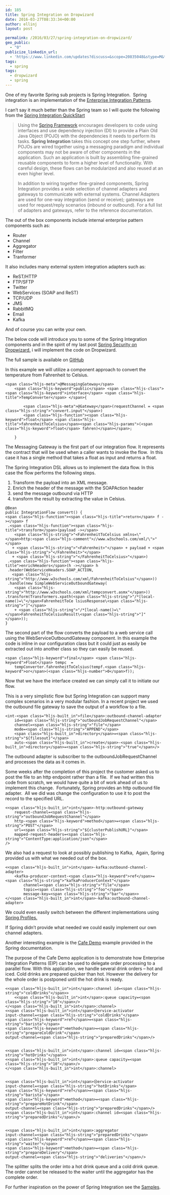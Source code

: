 ```yaml
---
id: 185
title: Spring Integration on Dropwizard
date: 2016-03-27T08:33:34+00:00
author: ellinj
layout: post

permalink: /2016/03/27/spring-integration-on-dropwizard/
geo_public:
  - "0"
publicize_linkedin_url:
  - 'https://www.linkedin.com/updates?discuss=&scope=20835048&stype=M&topic=6120262983227629568&type=U&a=kMyj'
tags:
  - spring
tags:
  - dropwizard
  - spring
---
```

One of my favorite Spring sub projects is Spring Integration.  Spring integration is an implementation of the [Enterprise Integration Patterns](http://www.enterpriseintegrationpatterns.com/).

I can&#8217;t say it much better than the Spring team so I will quote the following from the [Spring Integration QuickStart](http://projects.spring.io/spring-integration/#quick-start)

> Using the [Spring Framework](http://projects.spring.io/spring-framework/) encourages developers to code using interfaces and use dependency injection (DI) to provide a Plain Old Java Object (POJO) with the dependencies it needs to perform its tasks. **Spring Integration** takes this concept one step further, where POJOs are wired together using a messaging paradigm and individual components may not be aware of other components in the application. Such an application is built by assembling fine-grained reusable components to form a higher level of functionality. With careful design, these flows can be modularized and also reused at an even higher level.
> 
> In addition to wiring together fine-grained components, Spring Integration provides a wide selection of channel adapters and gateways to communicate with external systems. Channel Adapters are used for one-way integration (send or receive); gateways are used for request/reply scenarios (inbound or outbound). For a full list of adapters and gateways, refer to the reference documentation.

The out of the box components include internal enterprise pattern components such as:

  * Router
  * Channel
  * Aggregator
  * Filter
  * Tranformer

It also includes many external system integration adapters such as:

  * ReST/HTTP
  * FTP/SFTP
  * Twitter
  * WebServices (SOAP and ReST)
  * TCP/UDP
  * JMS
  * RabbitMQ
  * Email
  * Kafka

And of course you can write your own.

The below code will introduce you to some of the Spring Integration components and in the spirit of my last post [Spring Security on Dropwizard.](2016/03/23/172/) i will implement the code on Dropwizard.

The full sample is available on [GitHub](https://github.com/jeffellin/dropwizard-spring/tree/springintegration)

In this example we will utilize a component approach to convert the temperature from Fahrenheit to Celsius.

<pre><code class="hljs">&lt;span class="hljs-meta">@MessagingGateway&lt;/span>
    &lt;span class="hljs-keyword">public&lt;/span> &lt;span class="hljs-class">&lt;span class="hljs-keyword">interface&lt;/span> &lt;span class="hljs-title">TempConverter&lt;/span> &lt;/span>{

        &lt;span class="hljs-meta">@Gateway&lt;/span>(requestChannel = &lt;span class="hljs-string">"convert.input"&lt;/span>)
        &lt;span class="hljs-function">&lt;span class="hljs-keyword">float&lt;/span> &lt;span class="hljs-title">fahrenheitToCelsius&lt;/span>&lt;span class="hljs-params">(&lt;span class="hljs-keyword">float&lt;/span> fahren)&lt;/span>&lt;/span>;

    }</code></pre>

The Messaging Gateway is the first part of our integration flow. It represents the contract that will be used when a caller wants to invoke the flow.  In this case it has a single method that takes a float as input and returns a float.

The Spring Integration DSL allows us to implement the data flow. In this case the flow performs the following steps.

  1. Transform the payload into an XML message.
  2. Enrich the header of the message with the SOAPAction header
  3. send the message outbound via HTTP
  4. transform the result by extracting the value in Celsius.

<pre><code class="hljs">@Bean
public IntegrationFlow convert() {
&lt;span class="hljs-function">&lt;span class="hljs-title">return&lt;/span> f -&gt;&lt;/span> f
 .&lt;span class="hljs-function">&lt;span class="hljs-title">transform&lt;/span>(payload -&gt;&lt;/span>
    &lt;span class="hljs-string">"&lt;FahrenheitToCelsius xmlns=\"&lt;/span>http:&lt;span class="hljs-comment">//www.w3schools.com/xml/\"&gt;"&lt;/span>
   + &lt;span class="hljs-string">"&lt;Fahrenheit&gt;"&lt;/span> + payload + &lt;span class="hljs-string">"&lt;/Fahrenheit&gt;"&lt;/span>
   + &lt;span class="hljs-string">"&lt;/FahrenheitToCelsius&gt;"&lt;/span>)
 .&lt;span class="hljs-function">&lt;span class="hljs-title">enrichHeaders&lt;/span>(h -&gt;&lt;/span> h
 .header(WebServiceHeaders.SOAP_ACTION,
   &lt;span class="hljs-string">"http://www.w3schools.com/xml/FahrenheitToCelsius"&lt;/span>))
 .handle(new SimpleWebServiceOutboundGateway(
    &lt;span class="hljs-string">"http://www.w3schools.com/xml/tempconvert.asmx"&lt;/span>))
.transform(Transformers.xpath(&lt;span class="hljs-string">"/*[local-name()=\"&lt;/span>FahrenheitToCe lsiusResponse\&lt;span class="hljs-string">"]"&lt;/span>
    + &lt;span class="hljs-string">"/*[local-name()=\"&lt;/span>FahrenheitToCelsiusResult\&lt;span class="hljs-string">"]"&lt;/span>));
}</code></pre>

The second part of the flow converts the payload to a web service call using the WebServiceOutboundGateway component. In this example the code is inline in our configuration class but it could just as easily be extracted out into another class so they can easily be reused.

<pre><code class="hljs">&lt;span class="hljs-keyword">final&lt;/span> &lt;span class="hljs-keyword">Float&lt;/span> tempc  =
    tempConverter.fahrenheitToCelsius(tempf.&lt;span class="hljs-keyword">or&lt;/span>(&lt;span class="hljs-number">0&lt;/span>f));</code></pre>

Now that we have the interface created we can simply call it to initiate our flow.

This is a very simplistic flow but Spring Integration can support many complex scenarios in a very modular fashion. In a recent project we used the outbound file gateway to save the output of a workflow to a file.

<pre><code class="hljs">&lt;int-&lt;span class="hljs-built_in">file&lt;/span>:outbound-channel-adapter 
    id=&lt;span class="hljs-string">"outboundJobRequestChannel"&lt;/span>
    channel=&lt;span class="hljs-string">"file"&lt;/span> 
    mode=&lt;span class="hljs-string">"APPEND"&lt;/span> 
    &lt;span class="hljs-built_in">directory&lt;/span>=&lt;span class="hljs-string">"${filesout}"&lt;/span>        
    auto-&lt;span class="hljs-built_in">create&lt;/span>-&lt;span class="hljs-built_in">directory&lt;/span>=&lt;span class="hljs-string">"true"&lt;/span>/&gt;</code></pre>

The outbound adapter is subscriber to the outboundJobRequestChannel and processes the data as it comes in.

Some weeks after the completion of this project the customer asked us to post the file to an http endpoint rather than a file.  If we had written this code from scratch, we would have quite a bit of work ahead of us to implement this change.  Fortunately, Spring provides an http outbound file adapter.  All we did was change the configuration to use it to post the record to the specified URL.

<pre><code class="hljs">&lt;&lt;span class="hljs-built_in">int&lt;/span>-http:outbound-gateway
    request-channel=&lt;span class="hljs-string">"outboundJobRequestChannel"&lt;/span>
    http-&lt;span class="hljs-keyword">method&lt;/span>=&lt;span class="hljs-string">"POST"&lt;/span>
    url=&lt;span class="hljs-string">"${clusterPublishURL}"&lt;/span>      
    mapped-request-headers=&lt;span class="hljs-string">"ContentType:application/json"&lt;/span>
/&gt;</code></pre>

We also had a request to look at possibly publishing to Kafka,  Again, Spring provided us with what we needed out of the box.

<pre><code class="hljs">&lt;&lt;span class="hljs-built_in">int&lt;/span>-kafka:outbound-channel-adapter&gt;
    &lt;kafka-producer-context-&lt;span class="hljs-keyword">ref&lt;/span>=&lt;span class="hljs-string">"kafkaProducerContext"&lt;/span>
        channel=&lt;span class="hljs-string">"file"&lt;/span>
        topic=&lt;span class="hljs-string">"foo"&lt;/span>
        message-key=&lt;span class="hljs-string">"bar"&lt;/span>&gt;
&lt;/&lt;span class="hljs-built_in">int&lt;/span>-kafka:outbound-channel-adapter&gt;</code></pre>

We could even easily switch between the different implementations using [Spring Profiles.](https://docs.spring.io/spring-boot/docs/current/reference/html/boot-features-profiles.html)

If Spring didn’t provide what needed we could easily implement our own channel adapters.

Another interesting example is the [Cafe Demo](http://docs.spring.io/spring-integration/docs/4.2.5.RELEASE/reference/html/samples.html#samples-cafe) example provided in the Spring documentation.

The purpose of the Cafe Demo application is to demonstrate how Enterprise Integration Patterns (EIP) can be used to delegate order processing to a parallel flow. With this application, we handle several drink orders &#8211; hot and iced. Cold drinks are prepared quicker than hot. However the delivery for the whole order is postponed until the hot drink is ready.

<pre><code class="hljs">&lt;&lt;span class="hljs-built_in">int&lt;/span>:channel id=&lt;span class="hljs-string">"coldDrinks"&lt;/span>&gt;
    &lt;&lt;span class="hljs-built_in">int&lt;/span>:queue capacity=&lt;span class="hljs-string">"10"&lt;/span>/&gt;
&lt;/&lt;span class="hljs-built_in">int&lt;/span>:channel&gt;
&lt;&lt;span class="hljs-built_in">int&lt;/span>😒ervice-activator
input-channel=&lt;span class="hljs-string">"coldDrinks"&lt;/span>
&lt;span class="hljs-keyword">ref&lt;/span>=&lt;span class="hljs-string">"barista"&lt;/span>
&lt;span class="hljs-keyword">method&lt;/span>=&lt;span class="hljs-string">"prepareColdDrink"&lt;/span>
output-channel=&lt;span class="hljs-string">"preparedDrinks"&lt;/span>/&gt;


&lt;&lt;span class="hljs-built_in">int&lt;/span>:channel id=&lt;span class="hljs-string">"hotDrinks"&lt;/span>&gt;
&lt;&lt;span class="hljs-built_in">int&lt;/span>:queue capacity=&lt;span class="hljs-string">"10"&lt;/span>/&gt;
&lt;/&lt;span class="hljs-built_in">int&lt;/span>:channel&gt;


&lt;&lt;span class="hljs-built_in">int&lt;/span>😒ervice-activator
input-channel=&lt;span class="hljs-string">"hotDrinks"&lt;/span>
&lt;span class="hljs-keyword">ref&lt;/span>=&lt;span class="hljs-string">"barista"&lt;/span>
&lt;span class="hljs-keyword">method&lt;/span>=&lt;span class="hljs-string">"prepareHotDrink"&lt;/span>
output-channel=&lt;span class="hljs-string">"preparedDrinks"&lt;/span>/&gt;
&lt;&lt;span class="hljs-built_in">int&lt;/span>:channel id=&lt;span class="hljs-string">"preparedDrinks"&lt;/span>/&gt;


&lt;&lt;span class="hljs-built_in">int&lt;/span>:aggregator
input-channel=&lt;span class="hljs-string">"preparedDrinks"&lt;/span>
&lt;span class="hljs-keyword">ref&lt;/span>=&lt;span class="hljs-string">"waiter"&lt;/span>
&lt;span class="hljs-keyword">method&lt;/span>=&lt;span class="hljs-string">"prepareDelivery"&lt;/span>
output-channel=&lt;span class="hljs-string">"deliveries"&lt;/span>/&gt;</code></pre>

The splitter splits the order into a hot drink queue and a cold drink queue. The order cannot be released to the waiter until the aggregator has the complete order.

For further inspiration on the power of Spring Integration see the [Samples](https://github.com/spring-projects/spring-integration-samples).